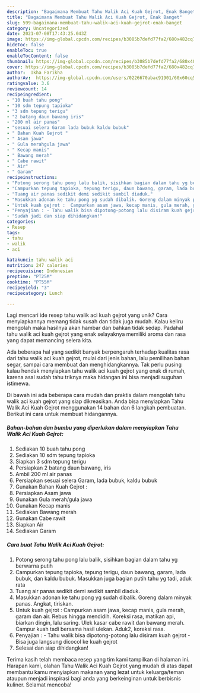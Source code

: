 ```yaml
---
description: "Bagaimana Membuat Tahu Walik Aci Kuah Gejrot, Enak Banget"
title: "Bagaimana Membuat Tahu Walik Aci Kuah Gejrot, Enak Banget"
slug: 599-bagaimana-membuat-tahu-walik-aci-kuah-gejrot-enak-banget
category: Uncategorized
date: 2021-07-08T17:43:25.043Z
image: https://img-global.cpcdn.com/recipes/b3085b7defd77fa2/680x482cq70/tahu-walik-aci-kuah-gejrot-foto-resep-utama.jpg
hideToc: false
enableToc: true
enableTocContent: false
thumbnail: https://img-global.cpcdn.com/recipes/b3085b7defd77fa2/680x482cq70/tahu-walik-aci-kuah-gejrot-foto-resep-utama.jpg
cover: https://img-global.cpcdn.com/recipes/b3085b7defd77fa2/680x482cq70/tahu-walik-aci-kuah-gejrot-foto-resep-utama.jpg
author:  Ikha Farikha
authorAv:  https://img-global.cpcdn.com/users/0226670abac91901/60x60cq50/avatar.jpg
ratingvalue: 3.6
reviewcount: 14
recipeingredient:
- "10 buah tahu pong"
- "10 sdm tepung tapioka"
- "3 sdm tepung terigu"
- "2 batang daun bawang iris"
- "200 ml air panas"
- "sesuai selera Garam lada bubuk kaldu bubuk"
- " Bahan Kuah Gejrot "
- " Asam jawa"
- " Gula merahgula jawa"
- " Kecap manis"
- " Bawang merah"
- " Cabe rawit"
- " Air"
- " Garam"
recipeinstructions:
- "Potong serong tahu pong lalu balik, sisihkan bagian dalam tahu yg berwarna putih"
- "Campurkan tepung tapioka, tepung terigu, daun bawang, garam, lada bubuk, dan kaldu bubuk. Masukkan juga bagian putih tahu yg tadi, aduk rata"
- "Tuang air panas sedikit demi sedikit sambil diaduk."
- "Masukkan adonan ke tahu pong yg sudah dibalik. Goreng dalam minyak panas. Angkat, tiriskan."
- "Untuk kuah gejrot :  Campurkan asam jawa, kecap manis, gula merah, garam dan air. Rebus hingga mendidih. Koreksi rasa, matikan api, biarkan dingin, lalu saring.  Ulek kasar cabe rawit dan bawang merah.  Campur kuah tadi bersama hasil ulekan. Aduk2, koreksi rasa."
- "Penyajian : - Tahu walik bisa dipotong-potong lalu disiram kuah gejrot - Bisa juga langsung dicocol ke kuah gejrot"
- "Sudah jadi dan siap dihidangkan!"
categories:
- Resep
tags:
- tahu
- walik
- aci

katakunci: tahu walik aci 
nutrition: 247 calories
recipecuisine: Indonesian
preptime: "PT25M"
cooktime: "PT55M"
recipeyield: "3"
recipecategory: Lunch

---
```



Lagi mencari ide resep tahu walik aci kuah gejrot yang unik? Cara menyiapkannya memang tidak susah dan tidak juga mudah. Kalau keliru mengolah maka hasilnya akan hambar dan bahkan tidak sedap. Padahal tahu walik aci kuah gejrot yang enak selayaknya memiliki aroma dan rasa yang dapat memancing selera kita.


Ada beberapa hal yang sedikit banyak berpengaruh terhadap kualitas rasa dari tahu walik aci kuah gejrot, mulai dari jenis bahan, lalu pemilihan bahan segar, sampai cara membuat dan menghidangkannya. Tak perlu pusing kalau hendak menyiapkan tahu walik aci kuah gejrot yang enak di rumah, karena asal sudah tahu triknya maka hidangan ini bisa menjadi suguhan istimewa.




Di bawah ini ada beberapa cara mudah dan praktis dalam mengolah tahu walik aci kuah gejrot yang siap dikreasikan. Anda bisa menyiapkan Tahu Walik Aci Kuah Gejrot menggunakan 14 bahan dan 6 langkah pembuatan. Berikut ini cara untuk membuat hidangannya.

<!--inarticleads1-->

##### Bahan-bahan dan bumbu yang diperlukan dalam menyiapkan Tahu Walik Aci Kuah Gejrot:

1. Sediakan 10 buah tahu pong
1. Sediakan 10 sdm tepung tapioka
1. Siapkan 3 sdm tepung terigu
1. Persiapkan 2 batang daun bawang, iris
1. Ambil 200 ml air panas
1. Persiapkan sesuai selera Garam, lada bubuk, kaldu bubuk
1. Gunakan  Bahan Kuah Gejrot :
1. Persiapkan  Asam jawa
1. Gunakan  Gula merah/gula jawa
1. Gunakan  Kecap manis
1. Sediakan  Bawang merah
1. Gunakan  Cabe rawit
1. Siapkan  Air
1. Sediakan  Garam




<!--inarticleads2-->

##### Cara buat Tahu Walik Aci Kuah Gejrot:

1. Potong serong tahu pong lalu balik, sisihkan bagian dalam tahu yg berwarna putih
1. Campurkan tepung tapioka, tepung terigu, daun bawang, garam, lada bubuk, dan kaldu bubuk. Masukkan juga bagian putih tahu yg tadi, aduk rata
1. Tuang air panas sedikit demi sedikit sambil diaduk.
1. Masukkan adonan ke tahu pong yg sudah dibalik. Goreng dalam minyak panas. Angkat, tiriskan.
1. Untuk kuah gejrot :  Campurkan asam jawa, kecap manis, gula merah, garam dan air. Rebus hingga mendidih. Koreksi rasa, matikan api, biarkan dingin, lalu saring.  Ulek kasar cabe rawit dan bawang merah.  Campur kuah tadi bersama hasil ulekan. Aduk2, koreksi rasa.
1. Penyajian : - Tahu walik bisa dipotong-potong lalu disiram kuah gejrot - Bisa juga langsung dicocol ke kuah gejrot
1. Selesai dan siap dihidangkan!



Terima kasih telah membaca resep yang tim kami tampilkan di halaman ini. Harapan kami, olahan Tahu Walik Aci Kuah Gejrot yang mudah di atas dapat membantu kamu menyiapkan makanan yang lezat untuk keluarga/teman ataupun menjadi inspirasi bagi anda yang berkeinginan untuk berbisnis kuliner. Selamat mencoba!
